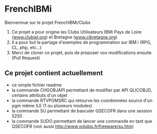 # FrenchIBMi

Bienvennue sur le projet FrenchIBMi/Clubs
  1. Ce projet a pour origine les Clubs Utilisateurs IBMi Pays de Loire (www.clubipl.org) et Bretagne (www.cibretagne.org)
  2. Il a pour but le partage d'exemples de programmation sur IBM i (RPG, CL, php, etc...)
  3. Merci de cloner ce projet, puis de proposer vos modifications ensuite (Pull Request)
  
## Ce projet contient actuellement
  - ce simple fichier readme
  - la commande CHGOBJAPI permettant de modifier par API QLICOBJD, certains attributs d'un objet
  - la commande RTVPGMSRC qui retourve les coordonnées source d'un pgm même ILE (1 ou plusieurs modules)
  - la commande SU permettant de basculer QSECOFR dans une session 5250
  - la commande SUDO permettant de lancer une commande en tant que QSECOFR (voir aussi http://www.volubis.fr/freeware/su.htm)
